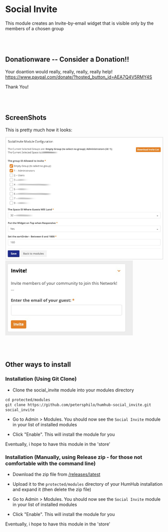 # Social Invite
This module creates an Invite-by-email widget that is visible only by the members of a chosen group


<br><br>

## Donationware -- Consider a Donation!!

Your doantion would really, really, really, really help!  
https://www.paypal.com/donate/?hosted_button_id=AEA7Q4V5RMY4S

Thank You!

<br><br>

## ScreenShots

This is pretty much how it looks:

![ScreenShot 1](/assets/screen-1.jpg?raw=true "ScreenShot 1")  
![ScreenShot 2](/assets/screen-2.jpg?raw=true "ScreenShot 2")

<br><br>

## Other ways to install

### Installation (Using Git Clone)

- Clone the social_invite module into your modules directory
```
cd protected/modules
git clone https://github.com/petersphilo/humhub-social_invite.git social_invite
```

- Go to Admin > Modules. You should now see the `Social Invite` module in your list of installed modules

- Click "Enable". This will install the module for you

Eventually, i hope to have this module in the 'store'

### Installation (Manually, using Release zip - for those not comfortable with the command line)

- Download the zip file from [/releases/latest](https://github.com/petersphilo/humhub-social_invite/releases/latest)

- Upload it to the `protected/modules` directory of your HumHub installation and expand it (then delete the zip file)

- Go to Admin > Modules. You should now see the `Social Invite` module in your list of installed modules

- Click "Enable". This will install the module for you

Eventually, i hope to have this module in the 'store'
